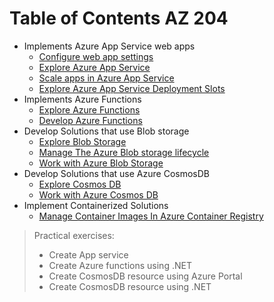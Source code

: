 # Table of Contents AZ 204
- Implements Azure App Service web apps
  - [Configure web app settings](LearningPath/ImplementsAzureAppServiceWebapps/ConfigureWebAppSettings.md)
  - [Explore Azure App Service](LearningPath/ImplementsAzureAppServiceWebapps/ExploreAzureAppService.md)
  - [Scale apps in Azure App Service](LearningPath/ImplementsAzureAppServiceWebapps/ScaleAppsInAzureAppService.md)
  - [Explore Azure App Service Deployment Slots](LearningPath/ImplementsAzureAppServiceWebapps/ExploreAzureAppServiceDeploymentSlots.md)
- Implements Azure Functions
  - [Explore Azure Functions](LearningPath/ImplementsAzureFunctions/ExploreAzureFunctions.md)
  - [Develop Azure Functions](LearningPath/ImplementsAzureFunctions/DevelopAzureFunctions.md)
- Develop Solutions that use Blob storage
  - [Explore Blob Storage](LearningPath/DevelopSolutionsThatUseBlobStorage/ExploreBlobStorage.md)
  - [Manage The Azure Blob storage lifecycle](LearningPath/DevelopSolutionsThatUseBlobStorage/ManageTheAzureBlobStorageLifeCycle.md)
  - [Work with Azure Blob Storage](LearningPath/DevelopSolutionsThatUseBlobStorage/WorkWithAzureBlobStorage.md)
- Develop Solutions that use Azure CosmosDB
  - [Explore Cosmos DB](LearningPath/DevelopSolutionsThatUseAzureCosmosDB/ExploreCosmosDB.md)
  - [Work with Azure Cosmos DB](LearningPath/DevelopSolutionsThatUseAzureCosmosDB/WorkWithAzureCosmosDB.md)
- Implement Containerized Solutions
  - [Manage Container Images In Azure Container Registry](LearningPath/ImplementContainerizedSolutions/ManageContainerImagesInAzureContainerRegistry.md)

> Practical exercises:
> - Create App service
> - Create Azure functions using .NET
> - Create CosmosDB resource using Azure Portal
> - Create CosmosDB resource using .NET